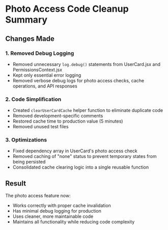 # Photo Access Code Cleanup Summary

## Changes Made

### 1. Removed Debug Logging
- Removed unnecessary `log.debug()` statements from UserCard.jsx and PermissionsContext.jsx
- Kept only essential error logging
- Removed verbose debug logs for photo access checks, cache operations, and API responses

### 2. Code Simplification
- Created `clearUserCardCache` helper function to eliminate duplicate code
- Removed development-specific comments
- Restored cache time to production value (5 minutes)
- Removed unused test files

### 3. Optimizations
- Fixed dependency array in UserCard's photo access check
- Removed caching of "none" status to prevent temporary states from being persisted
- Consolidated cache clearing logic into a single reusable function

## Result
The photo access feature now:
- Works correctly with proper cache invalidation
- Has minimal debug logging for production
- Uses cleaner, more maintainable code
- Maintains all functionality while reducing code complexity